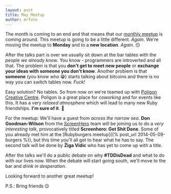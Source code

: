 ```yaml
---
layout: post
title: May Meetup
author: mrfoto
---
```


The month is coming to an end and that means that our [monthly meetup](http://www.meetup.com/RubySlovenia/events/182420662/) is coming around. This meetup is going to be a little different. *Again*. We're moving the meetup to **Monday** and to a **new location**. *Again*. :pensive:

After the talks part is over we usually sit down at the bar tables with the *people we already know*. You know - programmers are introverted and all that. The problem is that you **don't get to meet new people** or **exchange your ideas with someone you don't know**. Another problem is that **someone** (you know who :grin:) starts talking about bitcoins and there is no way you can switch tables now. *Fuck!*

Easy solution? No tables. So from now on we're teamed up with [Poligon Creative Centre](http://poligon.si/). Poligon is a great place for *coworking* and for events like this. It has a very *relaxed atmosphere* which will lead to many new Ruby friendships. **I'm sure of it**. :tada:

For the meetup: We'll have a guest from *across the narrow sea*. **Don Goodman-Wilson** from the [ScreenHero](http://screenhero.com/) team will be joining us to do a *very interesting talk*, provocatively titled **Screenhero: Get Shit Done**. Some of you already met him at the [Rubyburgers meetup]({% post_url 2014-05-09-burgers %}), but this time you'll all get to hear what he has to say. The second talk will be done by **Žiga Vidic** who has yet to come up with a title.

After the talks we'll do a public debate on why **#TDDisDead** and what to do with our lives now. When the debate will start going south, we'll move to the bar and *drink in desperation*.

Looking forward to another great meetup!

P.S.: Bring friends :wink:
